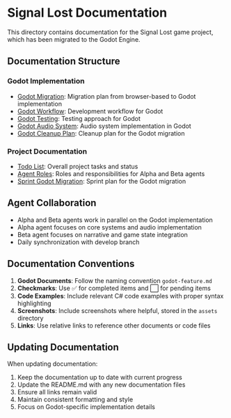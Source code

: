 # Signal Lost Documentation

This directory contains documentation for the Signal Lost game project, which has been migrated to the Godot Engine.

## Documentation Structure

### Godot Implementation

- [Godot Migration](./godot-migration.md): Migration plan from browser-based to Godot implementation
- [Godot Workflow](./godot-workflow.md): Development workflow for Godot
- [Godot Testing](./godot-testing.md): Testing approach for Godot
- [Godot Audio System](./godot-audio-system.md): Audio system implementation in Godot
- [Godot Cleanup Plan](./godot-cleanup-plan.md): Cleanup plan for the Godot migration

### Project Documentation

- [Todo List](./todo.md): Overall project tasks and status
- [Agent Roles](./agent-roles.md): Roles and responsibilities for Alpha and Beta agents
- [Sprint Godot Migration](./sprint-godot-migration.md): Sprint plan for the Godot migration

## Agent Collaboration

- Alpha and Beta agents work in parallel on the Godot implementation
- Alpha agent focuses on core systems and audio implementation
- Beta agent focuses on narrative and game state integration
- Daily synchronization with develop branch

## Documentation Conventions

1. **Godot Documents**: Follow the naming convention `godot-feature.md`
2. **Checkmarks**: Use ✅ for completed items and ⬜ for pending items
3. **Code Examples**: Include relevant C# code examples with proper syntax highlighting
4. **Screenshots**: Include screenshots where helpful, stored in the `assets` directory
5. **Links**: Use relative links to reference other documents or code files

## Updating Documentation

When updating documentation:

1. Keep the documentation up to date with current progress
2. Update the README.md with any new documentation files
3. Ensure all links remain valid
4. Maintain consistent formatting and style
5. Focus on Godot-specific implementation details
